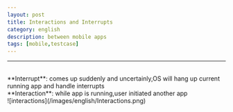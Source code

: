 ```yaml
---
layout: post
title: Interactions and Interrupts
category: english
description: between mobile apps
tags: [mobile,testcase]
---
```

***
<br/>
**Interrupt**: comes up suddenly and uncertainly,OS will hang up current running app and handle interrupts
<br/>**Interaction**: while app is running,user initiated another app
<br/>
![interactions](/images/english/Interactions.png)


[Angelia]:    http://angeliaw.github.com   "Angelia"

